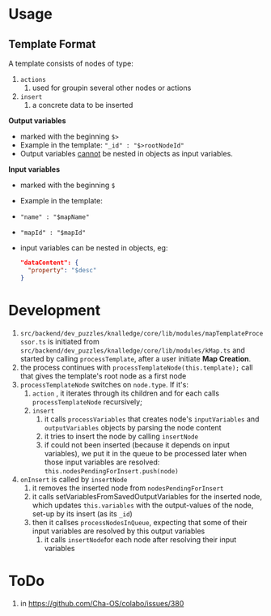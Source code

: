 # Usage

## Template Format

A template consists of nodes of type:

1. `actions`
   1. used for groupin several other nodes or actions
2. `insert`
   1. a concrete data to be inserted

**Output variables**

- marked with the beginning `$>`
- Example in the template: `"_id" : "$>rootNodeId"`
- Output variables <u>cannot</u> be nested in objects as input variables. 

**Input variables**

- marked with the beginning `$`
- Example in the template:
 -  `"name" : "$mapName"`
 -  `"mapId" : "$mapId"`

- input variables can be nested in objects, eg: 

  ```json
  "dataContent": {
    "property": "$desc"
  }
  ```

# Development

1. `src/backend/dev_puzzles/knalledge/core/lib/modules/mapTemplateProcessor.ts` is initiated from `src/backend/dev_puzzles/knalledge/core/lib/modules/kMap.ts` and started by calling `processTemplate`, after a user initiate **Map Creation**.
2. the process continues with `processTemplateNode(this.template);` call that gives the template's root node as a first node
3. `processTemplateNode` switches on `node.type`. If it's:
   1. `action` , it iterates through its children and for each calls `processTemplateNode` recursively;
   2. `insert`
      1. it calls `processVariables` that creates node's `inputVariables` and `outputVariables` objects by parsing the node content
      2. it tries to insert the node by calling `insertNode`
      3. if could not been inserted (because it depends on input variables), we put it in the queue to be processed later when those input variables are resolved: `this.nodesPendingForInsert.push(node)`
4. `onInsert` is called by `insertNode` 
   1. it removes the inserted node from `nodesPendingForInsert` 
   2. it calls setVariablesFromSavedOutputVariables for the inserted node, which updates `this.variables` with the output-values of the node, set-up by its insert (as its `_id`)
   3. then it callses `processNodesInQueue`, expecting that some of their input variables are resolved by this output variables
      1. it calls `insertNode`for each node after resolving their input variables

# ToDo

1. in https://github.com/Cha-OS/colabo/issues/380

